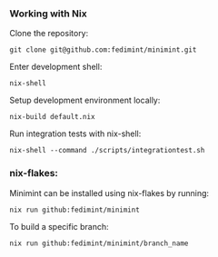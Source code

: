 ### Working with Nix

Clone the repository:
```
git clone git@github.com:fedimint/minimint.git
```
Enter development shell: 
```
nix-shell
```
Setup development environment locally:
```
nix-build default.nix
```
Run integration tests with nix-shell:
```
nix-shell --command ./scripts/integrationtest.sh
```

### nix-flakes:

Minimint can be installed using nix-flakes by running: 
```
nix run github:fedimint/minimint
```
To build a specific branch:
```
nix run github:fedimint/minimint/branch_name
```

